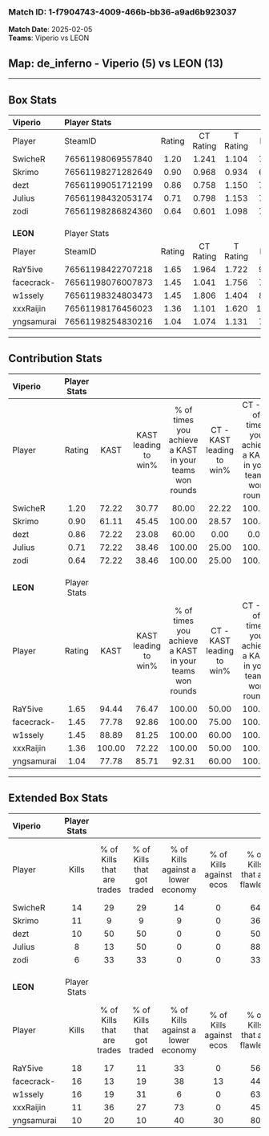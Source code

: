 ### Match ID: 1-f7904743-4009-466b-bb36-a9ad6b923037  
**Match Date**: 2025-02-05  
**Teams**: Viperio vs LEON  

## **Map**: de_inferno - Viperio (5) vs LEON (13)  
---  

## Box Stats  

| **Viperio** | Player Stats      |        |           |          |        |      |       |         |        |      |     |
| :- | :- | :-: | :-: | :-: | :-: | :-: | :-: | :-: | :-: | :-: | :-: |
| Player      | SteamID           | Rating | CT Rating | T Rating |  KAST  | ADR  | Kills | Assists | Deaths | K/D  | HS% |
| SwicheR     | 76561198069557840 |  1.20  |   1.241   |  1.104   | 72.22  | 91.2 |  14   |    5    |   13   | 1.08 | 64  |
| Skrimo      | 76561198271282649 |  0.90  |   0.968   |  0.934   | 61.11  | 81.0 |  11   |    3    |   14   | 0.79 | 54  |
| dezt        | 76561199051712199 |  0.86  |   0.758   |  1.150   | 72.22  | 57.2 |  10   |    4    |   14   | 0.71 | 40  |
| JuIius      | 76561198432053174 |  0.71  |   0.798   |  1.153   | 72.22  | 50.7 |   8   |    3    |   15   | 0.53 | 75  |
| zodi        | 76561198286824360 |  0.64  |   0.601   |  1.098   | 72.22  | 53.9 |   6   |    7    |   15   | 0.40 | 16  |
|             |                   |        |           |          |        |      |       |         |        |      |     |
|             |                   |        |           |          |        |      |       |         |        |      |     |
|             |                   |        |           |          |        |      |       |         |        |      |     |
| **LEON**    | Player Stats      |        |           |          |        |      |       |         |        |      |     |
| Player      | SteamID           | Rating | CT Rating | T Rating |  KAST  | ADR  | Kills | Assists | Deaths | K/D  | HS% |
| RaY5ive     | 76561198422707218 |  1.65  |   1.964   |  1.722   | 94.44  | 91.8 |  18   |    7    |   10   | 1.80 | 72  |
| facecrack-  | 76561198076007873 |  1.45  |   1.041   |  1.756   | 77.78  | 92.4 |  16   |    5    |   9    | 1.78 | 62  |
| w1ssely     | 76561198324803473 |  1.45  |   1.806   |  1.404   | 88.89  | 79.1 |  16   |    2    |   10   | 1.60 | 50  |
| xxxRaijin   | 76561198176456023 |  1.36  |   1.101   |  1.620   | 100.00 | 84.6 |  11   |   11    |   10   | 1.10 | 63  |
| yngsamurai  | 76561198254830216 |  1.04  |   1.074   |  1.131   | 77.78  | 62.5 |  10   |    5    |   10   | 1.00 | 30  |
---  

## Contribution Stats  

| **Viperio** | Player Stats |        |                      |                                                        |                           |                                                             |                          |                                                            |
| :- | :-: | :-: | :-: | :-: | :-: | :-: | :-: | :-: |
| Player      |    Rating    |  KAST  | KAST leading to win% | % of times you achieve a KAST in your teams won rounds | CT - KAST leading to win% | CT - % of times you achieve a KAST in your teams won rounds | T - KAST leading to win% | T - % of times you achieve a KAST in your teams won rounds |
| SwicheR     |     1.20     | 72.22  |        30.77         |                         80.00                          |           22.22           |                           100.00                            |          50.00           |                           66.67                            |
| Skrimo      |     0.90     | 61.11  |        45.45         |                         100.00                         |           28.57           |                           100.00                            |          75.00           |                           100.00                           |
| dezt        |     0.86     | 72.22  |        23.08         |                         60.00                          |           0.00            |                            0.00                             |          50.00           |                           100.00                           |
| JuIius      |     0.71     | 72.22  |        38.46         |                         100.00                         |           25.00           |                           100.00                            |          60.00           |                           100.00                           |
| zodi        |     0.64     | 72.22  |        38.46         |                         100.00                         |           25.00           |                           100.00                            |          60.00           |                           100.00                           |
|             |              |        |                      |                                                        |                           |                                                             |                          |                                                            |
|             |              |        |                      |                                                        |                           |                                                             |                          |                                                            |
|             |              |        |                      |                                                        |                           |                                                             |                          |                                                            |
| **LEON**    | Player Stats |        |                      |                                                        |                           |                                                             |                          |                                                            |
| Player      |    Rating    |  KAST  | KAST leading to win% | % of times you achieve a KAST in your teams won rounds | CT - KAST leading to win% | CT - % of times you achieve a KAST in your teams won rounds | T - KAST leading to win% | T - % of times you achieve a KAST in your teams won rounds |
| RaY5ive     |     1.65     | 94.44  |        76.47         |                         100.00                         |           50.00           |                           100.00                            |          90.91           |                           100.00                           |
| facecrack-  |     1.45     | 77.78  |        92.86         |                         100.00                         |           75.00           |                           100.00                            |          100.00          |                           100.00                           |
| w1ssely     |     1.45     | 88.89  |        81.25         |                         100.00                         |           60.00           |                           100.00                            |          90.91           |                           100.00                           |
| xxxRaijin   |     1.36     | 100.00 |        72.22         |                         100.00                         |           50.00           |                           100.00                            |          83.33           |                           100.00                           |
| yngsamurai  |     1.04     | 77.78  |        85.71         |                         92.31                          |           60.00           |                           100.00                            |          100.00          |                           90.00                            |
---  

## Extended Box Stats  

| **Viperio** | Player Stats |                            |                            |                                    |                         |                              |                                 |        |                             |                                     |                          |                               |                            |
| :- | :-: | :-: | :-: | :-: | :-: | :-: | :-: | :-: | :-: | :-: | :-: | :-: | :-: |
| Player      |    Kills     | % of Kills that are trades | % of Kills that got traded | % of Kills against a lower economy | % of Kills against ecos | % of Kills that are flawless | % of Kills that are close duels | Deaths | % of Deaths that get traded | % of Deaths against a lower economy | % of Deaths against ecos | % of Deaths that are flawless | % of Deaths that are close |
| SwicheR     |      14      |             29             |             29             |                 14                 |            0            |              64              |                7                |   13   |              0              |                  8                  |            0             |              54               |             8              |
| Skrimo      |      11      |             9              |             9              |                 9                  |            0            |              36              |                9                |   14   |             14              |                  7                  |            0             |              50               |             21             |
| dezt        |      10      |             50             |             50             |                 0                  |            0            |              50              |               20                |   14   |              7              |                  7                  |            0             |              43               |             0              |
| JuIius      |      8       |             13             |             50             |                 0                  |            0            |              88              |               13                |   15   |             47              |                  7                  |            0             |              87               |             13             |
| zodi        |      6       |             33             |             33             |                 0                  |            0            |              33              |               17                |   15   |             27              |                  7                  |            0             |              47               |             7              |
|             |              |                            |                            |                                    |                         |                              |                                 |        |                             |                                     |                          |                               |                            |
|             |              |                            |                            |                                    |                         |                              |                                 |        |                             |                                     |                          |                               |                            |
|             |              |                            |                            |                                    |                         |                              |                                 |        |                             |                                     |                          |                               |                            |
| **LEON**    | Player Stats |                            |                            |                                    |                         |                              |                                 |        |                             |                                     |                          |                               |                            |
| Player      |    Kills     | % of Kills that are trades | % of Kills that got traded | % of Kills against a lower economy | % of Kills against ecos | % of Kills that are flawless | % of Kills that are close duels | Deaths | % of Deaths that get traded | % of Deaths against a lower economy | % of Deaths against ecos | % of Deaths that are flawless | % of Deaths that are close |
| RaY5ive     |      18      |             17             |             11             |                 33                 |            0            |              56              |                6                |   10   |             60              |                 40                  |            10            |              70               |             10             |
| facecrack-  |      16      |             13             |             19             |                 38                 |           13            |              44              |                6                |   9    |             22              |                 22                  |            0             |              56               |             11             |
| w1ssely     |      16      |             19             |             31             |                 6                  |            0            |              63              |               19                |   10   |             30              |                 40                  |            0             |              60               |             10             |
| xxxRaijin   |      11      |             36             |             27             |                 73                 |            0            |              45              |               18                |   10   |             30              |                 30                  |            0             |              40               |             20             |
| yngsamurai  |      10      |             20             |             10             |                 40                 |           30            |              80              |                0                |   10   |             20              |                 30                  |            0             |              60               |             10             |
